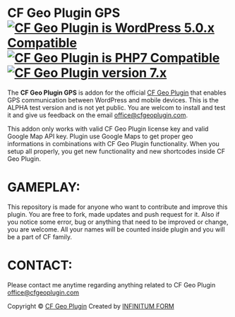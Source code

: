 CF Geo Plugin GPS [<img class="aligncenter" src="https://plugintests.com/plugins/cf-geoplugin/wp-badge.svg" alt="CF Geo Plugin is WordPress 5.0.x Compatible">](https://plugintests.com/plugins/cf-geoplugin/latest) [<img class="aligncenter" src="https://plugintests.com/plugins/cf-geoplugin/php-badge.svg" alt="CF Geo Plugin is PHP7 Compatible">](https://plugintests.com/plugins/cf-geoplugin/latest) [<img class="aligncenter" src="https://img.shields.io/badge/CF%20GeoPlugin-7.X-green.svg" alt="CF Geo Plugin version 7.x">](https://cfgeoplugin.com)
========

The **CF Geo Plugin GPS** is addon for the official [CF Geo Plugin](https://github.com/CreativForm/wordpress-geoplugin) that enables GPS communication between WordPress and mobile devices. This is the ALPHA test version and is not yet public. You are welcom to install and test it and give us feedback on the email office@cfgeoplugin.com.

This addon only works with valid CF Geo Plugin license key and valid Google Map API key. Plugin use Google Maps to get proper geo informations in combinations with CF Geo Plugin functionality. When you setup all properly, you get new functionality and new shortcodes inside CF Geo Plugin.

GAMEPLAY:
========

This repository is made for anyone who want to contribute and improve this plugin. You are free to fork, made updates and push request for it. Also if you notice some error, bug or anything that need to be improved or change, you are welcome. All your names will be counted inside plugin and you will be a part of CF family.

CONTACT:
========

Please contact me anytime regarding anything related to CF Geo Plugin office@cfgeoplugin.com

Copyright &copy; [CF Geo Plugin](https://cfgeoplugin.com)
Created by [INFINITUM FORM](https://infinitumform.com)